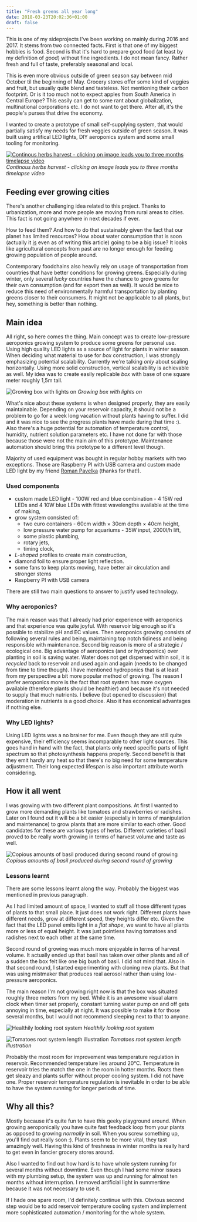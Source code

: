 ```yaml
---
title: "Fresh greens all year long"
date: 2018-03-23T20:02:36+01:00
draft: false
---
```


This is one of my sideprojects I've been working on mainly during 2016 and 2017. It stems from two connected facts. First is that one of my biggest hobbies is food. Second is that it's hard to prepare good food (at least by my definition of _good_) without fine ingredients. I do not mean fancy. Rather fresh and full of taste, preferably seasonal and local.

This is even more obvious outside of green season say between mid October til the beginning of May. Grocery stores offer some kind of veggies and fruit, but usually quite blend and tasteless. Not mentioning their carbon footprint. Or is it too much not to expect apples from South America in Central Europe? This easily can get to some rant about globalization, multinational corporations etc. I do not want to get there. After all, it's the people's purses that drive the economy.

I wanted to create a prototype of small self-supplying system, that would partially satisfy my needs for fresh veggies outside of green season. It was built using artifical LED lights, DIY aeroponics system and some small tooling for monitoring.


[![Continous herbs harvest - clicking on image leads you to three months timelapse video](/img/basil-crops.jpg)](https://www.youtube.com/watch?v=-G95A098uSY "Growing basil in aeroponics timelapse")
*Continous herbs harvest - clicking on image leads you to three months timelapse video*

## Feeding ever growing cities

There's another challenging idea related to this project. Thanks to urbanization, more and more people are moving from rural areas to cities. This fact is not going anywhere in next decades if ever.

How to feed them? And how to do that sustainably given the fact that our planet has limited resources? How about water consumption that is soon (actually it [is](https://www.independent.co.uk/environment/cape-town-drought-day-zero-climate-change-global-warming-south-africa-a8236511.html) even as of writing this article) going to be a big issue? It looks like agricultural concepts from past are no longer enough for feeding growing population of people around.

Contemporary foodchains also heavily rely on usage of transportation from countries that have better conditions for growing greens. Especially during winter, only several _lucky_ countries have the chance to grow greens for their own consumption (and for export then as well). It would be nice to reduce this need of environmentally harmful transportation by planting greens closer to their consumers. It might not be applicable to all plants, but hey, something is better than nothing.

## Main idea

All right, so here comes the thing. Main concept was to create low-pressure aeroponics growing system to produce some greens for personal use. Using high quality LED lights as a source of light for plants in winter season. When deciding what material to use for _box_ construction, I was strongly emphasizing potential scalability. Currently we're talking _only_ about scaling horizontally. Using more solid construction, vertical scalability is achievable as well. My idea was to create easily replicable _box_ with base of one square meter roughly 1,5m tall.

![Growing box with lights on](/img/box-in-system.jpg)
*Growing box with lights on*

What's nice about these systems is when designed properly, they are easily maintainable. Depending on your reservoir capacity, it should not be a problem to go for a week long vacation without plants having to suffer. I did and it was nice to see the progress plants have made during that time :). Also there's a huge potential for automation of temperature control, humidity, nutrient solution parameters etc. I have not done far with those because those were not the main aim of this prototype. Maintenance automation should bring this prototype to a different level though.

Majority of used equipment was bought in regular hobby markets with two exceptions. Those are Raspberry PI with USB camera and custom made LED light by my friend [Roman Pavelka](http://romanpavelka.cz/) (thanks for that!).

### Used components

- custom made LED light - 100W red and blue combination - 4 15W red LEDs and 4 10W blue LEDs with fittest wavelengths available at the time of making,
- grow system consisted of:
	- two euro containers - 60cm width × 30cm depth × 40cm height,
	- low pressure water pump for aquariums - 35W input, 2000l/h lift,
	- some plastic plumbing,
	- rotary jets,
	- timing clock,
- _L-shaped_ profiles to create main construction,
- diamond foil to ensure proper light reflection.
- some fans to keep plants moving, have better air circulation and stronger stems
- Raspberry PI with USB camera

There are still two main questions to answer to justify used technology.

### Why aeroponics? 
The main reason was that I already had prior experience with aeroponics and that experience was quite joyful. With reservoir big enough so it's possible to stabilize pH and EC values. Then aeroponics growing consists of following several rules and being, maintaining top notch tidiness and being responsible with maintenance.
Second big reason is more of a strategic / ecological one. Big advantage of aeroponics (and or hydroponics) over planting in soil is saving water. Water does not get dispersed within soil, it is _recycled_ back to reservoir and used again and again (needs to be changed from time to time though). I have mentioned hydroponics that is at least from my perspective a bit more popular method of growing. The reason I prefer aeroponics more is the fact that root system has more oxygen available (therefore plants should be healthier) and because it's not needed to supply that much nutrients. I believe (but opened to discussion) that moderation in nutrients is a good choice. Also it has economical advantages if nothing else.

### Why LED lights?
Using LED lights was a no brainer for me. Even though they are still quite expensive, their efficiency seems incomparable to other light sources. This goes hand in hand with the fact, that plants only need specific parts of light spectrum so that photosynthesis happens properly. Second benefit is that they emit hardly any heat so that there's no big need for some temperature adjustment. Their long expected lifespan is also important attribute worth considering.

## How it all went

I was growing with two different plant compositions. At first I wanted to grow more demanding plants like tomatoes and strawberries or radishes. Later on I found out it will be a bit easier (especially in terms of manipulation and maintenance) to grow plants that are more similar to each other. Good candidates for these are various types of herbs. Different varieties of basil proved to be really worth growing in terms of harvest volume and taste as well.

![Copious amounts of basil produced during second round of growing](/img/bush-from-top.jpg)
*Copious amounts of basil produced during second round of growing*

### Lessons learnt

There are some lessons learnt along the way. Probably the biggest was mentioned in previous paragraph. 

As I had limited amount of space, I wanted to stuff all those different types of plants to that small place. It just does not work right. Different plants have different needs, grow at different speed, they heights differ etc. Given the fact that the LED panel emits light in a _flat shape_, we want to have all plants more or less of equal height. It was just pointless having tomatoes and radishes next to each other at the same time.

Second round of growing was much more enjoyable in terms of harvest volume. It actually ended up that basil has taken over other plants and all of a sudden the box felt like one big bush of basil. I did not mind that. Also in that second round, I started experimenting with cloning new plants. But that was using mistmaker that produces real aerosol rather than using low-pressure aeroponics.

The main reason I'm not growing right now is that the box was situated roughly three meters from my bed. While it is an awesome visual alarm clock when timer set properly, constant turning water pump on and off gets annoying in time, especially at night. It was possible to make it for those several months, but I would not recommend sleeping next to that to anyone.

![Healthily looking root system](/img/roots.jpg)
*Healthily looking root system*

![Tomatoes root system length illustration](/img/roots-profile.jpg)
*Tomatoes root system length illustration*

Probably the most room for improvement was temperature regulation in reservoir. Recommended temperature lies around 20°C. Temperature in reservoir tries the match the one in the room in hotter months. Roots then get sleazy and plants suffer without proper cooling system. I did not have one. Proper reservoir temperature regulation is inevitable in order to be able to have the system running for longer periods of time.

## Why all this?

Mostly because it's quite fun to have this geeky playground around. When growing aeroponically you have quite fast feedback loop from your plants as opposed to growing _normally_ in soil. When you screw something up, you'll find out really soon :). Plants seem to be more vital, they tast amazingly well. Having this kind of freshness in winter months is really hard to get even in fancier grocery stores around.

Also I wanted to find out how hard is to have whole system running for several months without downtime. Even though I had some minor issues with my plumbing setup, the system was up and running for almost ten months without interruption. I removed artificial light in summertime because it was not necessary to use it.

If I hade one spare room, I'd definitely continue with this. Obvious second step would be to add reservoir temperature cooling system and implement more sophisticated automation / monitoring for the whole system.
